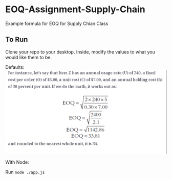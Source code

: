 # EOQ-Assignment-Supply-Chain
Example formula for EOQ for Supply Chian Class

## To Run

Clone your repo to your desktop. Inside, modify the values to what you would like them to be. 

Defaults:
![default Values](capture.PNG)

With Node:

Run `node ./app.js`
